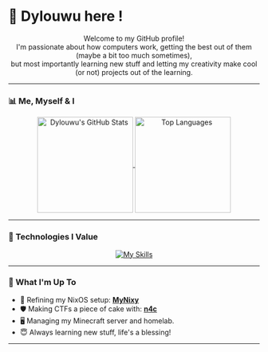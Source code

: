 # 🌸 Dylouwu here !

<p align="center">
  </p>

<p align="center">
  Welcome to my GitHub profile! <br/>
  I'm passionate about how computers work, getting the best out of them (maybe a bit too much sometimes), <br/>
  but most importantly learning new stuff and letting my creativity make cool (or not) projects out of the learning.
</p>

---

### 📊 Me, Myself & I

<p align="center">
  <a href="https://github.com/anuraghazra/github-readme-stats">
    <img align="center" src="https://github-readme-stats.vercel.app/api?username=Dylouwu&show_icons=true&theme=github_dark&rank_icon=github&count_private=true&hide_border=true&bg_color=1a1b27&title_color=7dcfff&icon_color=7dcfff" alt="Dylouwu's GitHub Stats" height="192px"/>
  </a>
  <a href="https://github.com/anuraghazra/github-readme-stats">
    <img align="center" src="https://github-readme-stats.vercel.app/api/top-langs/?username=Dylouwu&layout=compact&theme=github_dark&hide_border=true&langs_count=8&bg_color=1a1b27&title_color=7dcfff&icon_color=bb9af7" alt="Top Languages" height="192px"/>
 </a>
</p>

---

### 🪽 Technologies I Value

<p align="center">
  <a href="https://skillicons.dev">
    <img src="https://skillicons.dev/icons?i=cmake,python,nix,windows,linux,bash,github,neovim" alt="My Skills"/>
    </a>
</p> 

---

### 🌱 What I'm Up To

* 🔭 Refining my NixOS setup: **[MyNixy](https://github.com/Dylouwu/MyNixy)**
* 🛡️ Making CTFs a piece of cake with: **[n4c](https://github.com/nix4cyber/n4c)**
* 🖥️ Managing my Minecraft server and homelab.
* 😇 Always learning new stuff, life's a blessing!

---
